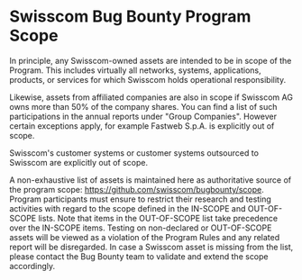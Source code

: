 # Swisscom Bug Bounty Program Scope

In principle, any Swisscom-owned assets are intended to be in scope of the
Program. This includes virtually all networks, systems, applications, products,
or services for which Swisscom holds operational responsibility.  

Likewise, assets from affiliated companies are also in scope if Swisscom AG
owns more than 50% of the company shares. You can find a list of such
participations in the annual reports under "Group Companies". However certain
exceptions apply, for example Fastweb S.p.A. is explicitly out of scope. 

Swisscom's customer systems or customer systems outsourced to Swisscom are
explicitly out of scope. 

A non-exhaustive list of assets is maintained here as authoritative source of
the program scope: https://github.com/swisscom/bugbounty/scope. Program
participants must ensure to restrict their research and testing activities with
regard to the scope defined in the IN-SCOPE and OUT-OF-SCOPE lists. Note that
items in the OUT-OF-SCOPE list take precedence over the IN-SCOPE items. Testing
on non-declared or OUT-OF-SCOPE assets will be viewed as a violation of the
Program Rules and any related report will be disregarded. In case a Swisscom
asset is missing from the list, please contact the Bug Bounty team to validate
and extend the scope accordingly.
